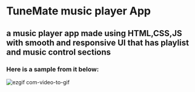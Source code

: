 # TuneMate music player App
## a music player app made using HTML,CSS,JS with smooth and responsive UI that has playlist and music control sections
### Here is a sample from it below:
![ezgif com-video-to-gif](https://user-images.githubusercontent.com/61358574/233682398-095bcbbd-cdc4-44f9-af90-c6b2e140e370.gif)

